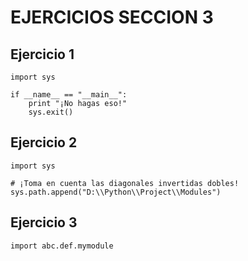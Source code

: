 # **EJERCICIOS SECCION 3**  

## **Ejercicio 1**  
  
```
import sys

if __name__ == "__main__":
    print "¡No hagas eso!"
    sys.exit()
```

## **Ejercicio 2**  
  
```
import sys

# ¡Toma en cuenta las diagonales invertidas dobles!
sys.path.append("D:\\Python\\Project\\Modules")
```
  
## **Ejercicio 3**  
  
```
import abc.def.mymodule
```